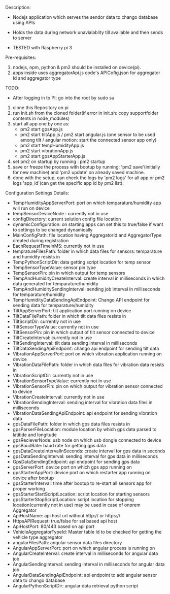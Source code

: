 Description:

- Nodejs application which serves the sendor data to chango database using APIs 
- Holds the data during network unavialablity till available and then sends to server

- TESTED with Raspberry pi 3

Pre-requisites:

1. nodejs, npm, python & pm2 should be installed on device(pi).
2. apps inside uses aggregatorApi.js code's APICofig.json for aggregator Id and aggregator type


TODO:

- After logging in to PI; go into the root by sudo su

1. clone this Repository on pi
2. run init.sh from the cloned folder(if error in init.sh: copy supportfolder contents in node_modules)
3. start all app one by one as:
    - pm2 start gpsApp.js
    - pm2 start tiltApp.js / pm2 start angular.js (one sensor to be used among tilt / angular motion: start the         connected sensor app only)
    - pm2 start tempHumidityApp.js
    - pm2 start vibrationApp.js
    - pm2 start gpsAppStarterApp.js
4. set pm2 on startup by running : pm2 startup
5. save or freeze the process with bootup by running: 'pm2 save'(initially for new machine) and 'pm2 update' on          already saved machine.
6. done with the setup, can check the logs by 'pm2 logs' for all app or pm2 logs 'app_id'(can get the specific app id by pm2 list).  


Configuration Settings Details:

- TempHumidityAppServerPort: port on which temparature/humidity app will run on device
- tempSensorDeviceNode : currently not in use
- configDirectory: current solution config file location
- dynamicConfiguration: on starting apps can set this to true/false if want to settings to be changed dynamically
- MainConfigPath: file location having AggregatorId and AggregatorType created during registration
- EachRequestTimeinMS: currently not in use
- tempratureFilesPath: folder in which data files for sensors: temparature and humidity resists in
- TempPythonScriptDir: data getting script location for temp sensor
- TempSensorTypeValue: sensor pin type
- TempSensorPin: pin in which output for temp sensors
- TempAndHumidityCreateInterval: create interval in milliseconds in which data generated for temparature/humidity
- TempAndHumiditySendingInterval: sending job interval in milliseconds for temparature/humidity
- TempHumidityDataSendingApiEndpoint: Chango API endpoint for sending data for temparature/humidity
- TiltAppServerPort: tilt application port running on device
- TiltDataFilePath: folder in which tilt data files resists in
- TiltScriptDir: currently not in use
- TiltSensorTypeValue: currently not in use
- TiltSensorPin: pin in which output of tilt sensor connected to device
- TiltCreateInterval: currently not in use
- TiltSendingInterval: tilt data sending interval in milliseconds
- TiltDataSendingApiEndpoint: chango api endpoint for sending tilt data 
- VibrationAppServerPort: port on which vibration application running on device
- VibrationDataFilePath: folder in which data files for vibration data resists in 
- VibrationScriptDir: currently not in use
- VibrationSensorTypeValue: currently not in use
- VibrationSensorPin: pin on which output for vibration sensor connected to device
- VibrationCreateInterval: currently not in use
- VibrationSendingInterval: sending interval for vibration data files in milliseconds
- VibrationDataSendingApiEndpoint: api endpoint for sending vibration data
- gpsDataFilePath: folder in which gps data files resists in 
- gpsParserFileLocation: module location by which gps data parsed to latitide and longitude
- gpsRecieverNode: usb node on which usb dongle connected to device
- gpsBaudRate: baud rate for getting gps data
- gpsDataCreateIntervalInSeconds: create interval for gps data in seconds
- gpsDataSendingInterval: sending interval for gps data in milliseconds
- GpsDataSendingEndpoint: api endpoint for sending gps data
- gpsServerPort: device port on which gps app running on
- gpsStarterAppPort: device port on which restarter app running on device after bootup
- gpsStarterInterval: time after bootup to re-start all sensors app for proper working
- gpsStarterStartScriptLocation: script location for starting sensors
- gpsStarterStopScriptLocation: script location for stopping location(currently not in use) may be used in case of      onprem Aggregator
- ApiHostName: api host url without http:// or https://
- HttpsAPIRequest: true/false for ssl based api host
- ApiHostPort: 80/443 based on api port
- VehicleAggregatorTypeId: Master table Id to be checked for getting the vehicle type aggregator
- angularFilesPath: angular sensor data files directory
- AngularAppServerPort: port on which angular process is running on
- AngularCreateInterval: create interval in milliseconds for angular data job
- AngularSendingInterval: sending interval in milliseconds for angular data job
- AngularDataSendingApiEndpoint: api endpoint to add angular sensor data to chango database
- AngularPythonScriptDir: angular data retrieval python script